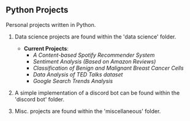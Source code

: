 ## **Python Projects**

Personal projects written in Python.

1. Data science projects are found within the 'data science' folder.

   - **Current Projects**:
     - _A Content-based Spotify Recommender System_
     - _Sentiment Analysis (Based on Amazon Reviews)_
     - _Classification of Benign and Malignant Breast Cancer Cells_
     - _Data Analysis of TED Talks dataset_
     - _Google Search Trends Analysis_

2. A simple implementation of a discord bot can be found within the 'discord bot' folder.

3. Misc. projects are found within the 'miscellaneous' folder.
